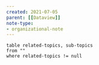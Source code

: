 ```yaml
---
created: 2021-07-05
parent: [[Dataview]]
note-type:
- organizational-note
---
```

```dataview
table related-topics, sub-topics
from ""
where related-topics != null
```